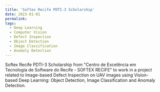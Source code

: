 ```yaml
---
title: 'Softex Recife PDTI-3 Scholarship'
date: 2023-01-01
permalink: 
tags:
  - Deep Learning
  - Computer Vision
  - Defect Inspection
  - Object Detection
  - Image Classification
  - Anomaly Detection
---
```


Softex Recife PDTI-3 Scholarship from "Centro de Excelência em Tecnologia de Software do Recife - SOFTEX RECIFE" to work in a project related to Image-based Defect Inspection on UAV images using Vision-based Deep Learning: Object Detection, Image Classification and Anomaly Detection.
